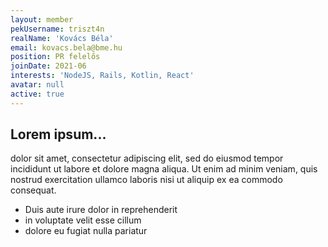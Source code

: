 ```yaml
---
layout: member
pekUsername: triszt4n
realName: 'Kovács Béla'
email: kovacs.bela@bme.hu
position: PR felelős
joinDate: 2021-06
interests: 'NodeJS, Rails, Kotlin, React'
avatar: null
active: true
---
```


## Lorem ipsum...

dolor sit amet, consectetur adipiscing elit, sed do eiusmod tempor incididunt ut labore et dolore magna aliqua. Ut enim ad minim veniam, quis nostrud exercitation ullamco laboris nisi ut aliquip ex ea commodo consequat.

- Duis aute irure dolor in reprehenderit
- in voluptate velit esse cillum
- dolore eu fugiat nulla pariatur
